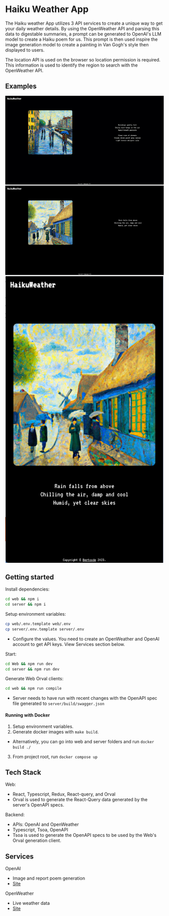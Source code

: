# Haiku Weather App

The Haiku weather App utilizes 3 API services to create a unique way to get your daily weather details. By using the OpenWeather API and parsing this data to digestable summaries, a prompt can be generated to OpenAI's LLM model to create a Haiku poem for us. This prompt is then used inspire the image generation model to create a painting in Van Gogh's style then displayed to users.

The location API is used on the browser so location permission is required. This information is used to identify the region to search with the OpenWeather API.

## Examples

![Gif](./examples/example.gif)
![Desktop](./examples/desktop.png)
![Mobile](./examples/mobile.png)

## Getting started

Install dependencies:

```sh
cd web && npm i
cd server && npm i
```

Setup environment variables:

```sh
cp web/.env.template web/.env
cp server/.env.template server/.env
```

- Configure the values. You need to create an OpenWeather and OpenAI account to get API keys. View Services section below.

Start:

```sh
cd Web && npm run dev
cd server && npm run dev
```

Generate Web Orval clients:

```sh
cd web && npm run compile
```

- Server needs to have run with recent changes with the OpenAPI spec file generated to `server/build/swagger.json`

#### Running with Docker

1. Setup environment variables.
2. Generate docker images with `make build`.

- Alternatively, you can go into web and server folders and run `docker build ./`

3. From project root, run `docker compose up`

## Tech Stack

Web:

- React, Typescript, Redux, React-query, and Orval
- Orval is used to generate the React-Query data generated by the server's OpenAPI specs.

Backend:

- APIs: OpenAI and OpenWeather
- Typescript, Tsoa, OpenAPI
- Tsoa is used to generate the OpenAPI specs to be used by the Web's Orval generation client.

## Services

OpenAI

- Image and report poem generation
- [Site](https://openai.com/)

OpenWeather

- Live weather data
- [Site](https://home.openweathermap.org/api_keys)
